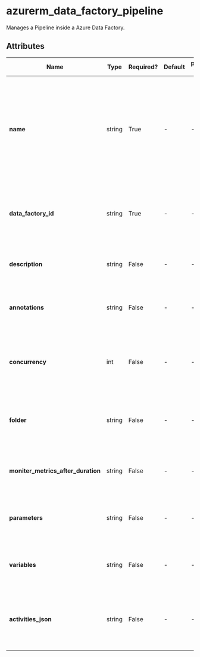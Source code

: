 # azurerm_data_factory_pipeline

Manages a Pipeline inside a Azure Data Factory.

## Attributes

| Name | Type | Required? | Default  | possible values | Description |
| ---- | ---- | --------- | -------- | ----------- | ----------- |
| **name** | string | True | -  |  -  | Specifies the name of the Data Factory Pipeline. Changing this forces a new resource to be created. Must be globally unique. See the [Microsoft documentation](https://docs.microsoft.com/azure/data-factory/naming-rules) for all restrictions. | 
| **data_factory_id** | string | True | -  |  -  | The Data Factory ID in which to associate the Linked Service with. Changing this forces a new resource. | 
| **description** | string | False | -  |  -  | The description for the Data Factory Pipeline. | 
| **annotations** | string | False | -  |  -  | List of tags that can be used for describing the Data Factory Pipeline. | 
| **concurrency** | int | False | -  |  -  | The max number of concurrent runs for the Data Factory Pipeline. Must be between `1` and `50`. | 
| **folder** | string | False | -  |  -  | The folder that this Pipeline is in. If not specified, the Pipeline will appear at the root level. | 
| **moniter_metrics_after_duration** | string | False | -  |  -  | The TimeSpan value after which an Azure Monitoring Metric is fired. | 
| **parameters** | string | False | -  |  -  | A map of parameters to associate with the Data Factory Pipeline. | 
| **variables** | string | False | -  |  -  | A map of variables to associate with the Data Factory Pipeline. | 
| **activities_json** | string | False | -  |  -  | A JSON object that contains the activities that will be associated with the Data Factory Pipeline. | 

